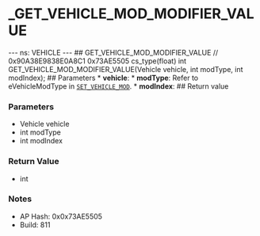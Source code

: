# _GET_VEHICLE_MOD_MODIFIER_VALUE

--- ns: VEHICLE --- ## GET_VEHICLE_MOD_MODIFIER_VALUE  // 0x90A38E9838E0A8C1 0x73AE5505 cs_type(float) int GET_VEHICLE_MOD_MODIFIER_VALUE(Vehicle vehicle, int modType, int modIndex);   ## Parameters * **vehicle**: * **modType**: Refer to eVehicleModType in [`SET_VEHICLE_MOD`](#_0x6AF0636DDEDCB6DD). * **modIndex**:  ## Return value

### Parameters
* Vehicle vehicle
* int modType
* int modIndex

### Return Value
* int

### Notes
* AP Hash: 0x0x73AE5505
* Build: 811

